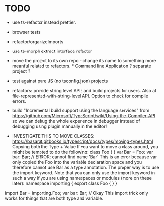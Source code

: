 
# TODO
 * use ts-refactor instead prettier.
 * browser tests
 * refactor/organizeImports
 * use ts-morph extract interface refactor
 * move the project to its own repo - change its name to something more meanful related to refactors.  * Command line Application ? separate project ? 
 * test against pure JS (no tsconfig.json) projects
 * refactors: provide string level APIs and build projects for users. Also at file-represented-with-string-level API. Option to check for compile errors.

* build "Incremental build support using the language services" from https://github.com/Microsoft/TypeScript/wiki/Using-the-Compiler-API so we can debug the whole experience in debugger instead of debugging using plugin manually in the editor!


* INVESTIGATE THIS TO MOVE CLASSES:
https://basarat.gitbooks.io/typescript/docs/types/moving-types.html
Copying both the Type + Value
If you want to move a class around, you might be tempted to do the following:
class Foo { }
var Bar = Foo;
var bar: Bar; // ERROR: cannot find name 'Bar'
This is an error because var only copied the Foo into the variable declaration space and you therefore cannot use Bar as a type annotation. The proper way is to use the import keyword. Note that you can only use the import keyword in such a way if you are using namespaces or modules (more on these later):
namespace importing {
    export class Foo { }
}

import Bar = importing.Foo;
var bar: Bar; // Okay
This import trick only works for things that are both type and variable.